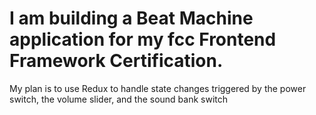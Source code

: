 # I am building a Beat Machine application for my fcc Frontend Framework Certification.

My plan is to use Redux to handle state changes triggered by the power switch, the volume slider, and the sound bank switch
